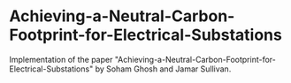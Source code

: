 # Achieving-a-Neutral-Carbon-Footprint-for-Electrical-Substations

Implementation of the paper "Achieving-a-Neutral-Carbon-Footprint-for-Electrical-Substations" by Soham Ghosh and Jamar Sullivan.
